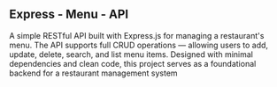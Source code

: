 Express - Menu - API
-------------
A simple RESTful API built with Express.js for managing a restaurant's menu. The API supports full CRUD operations — allowing users to add, update, delete, search, and list menu items. Designed with minimal dependencies and clean code, this project serves as a foundational backend for a restaurant management system

